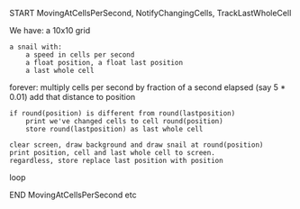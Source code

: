 
START MovingAtCellsPerSecond,
        NotifyChangingCells,
            TrackLastWholeCell

We have: 
    a 10x10 grid
    
    a snail with:
        a speed in cells per second
        a float position, a float last position
        a last whole cell

forever:
    multiply cells per second by fraction of a second elapsed (say 5 * 0.01)
    add that distance to position
    
    if round(position) is different from round(lastposition)
        print we've changed cells to cell round(position)
        store round(lastposition) as last whole cell
        
    clear screen, draw background and draw snail at round(position)
    print position, cell and last whole cell to screen.
    regardless, store replace last position with position
loop

END MovingAtCellsPerSecond etc



